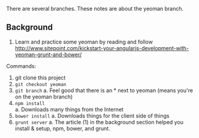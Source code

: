 There are several branches.    These notes are about the yeoman branch.

Background
------
1. Learn and practice some yeoman by reading and follow http://www.sitepoint.com/kickstart-your-angularjs-development-with-yeoman-grunt-and-bower/


Commands:
1. git clone this project
2. ```git checkout yeoman```
3. ```git branch```
  a. Feel good that there is an * next to yeoman (means you're on the yeoman branch)
4. ```npm install```   
  a. Downloads many things from the Internet
5. ```bower install```
  a. Downloads things for the client side of things
6. ```grunt server```
  a. The article (1) in the background section helped you install & setup, npm, bower, and grunt.


